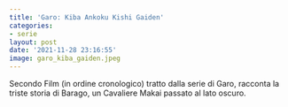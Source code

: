 ```yaml
---
title: 'Garo: Kiba Ankoku Kishi Gaiden'
categories:
- serie
layout: post
date: '2021-11-28 23:16:55'
image: garo_kiba_gaiden.jpeg
---
```


Secondo Film (in ordine cronologico) tratto dalla serie di Garo, racconta la triste storia di Barago, un Cavaliere Makai passato al lato oscuro.
